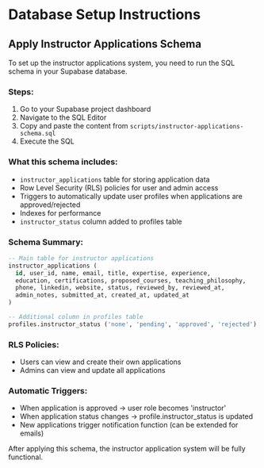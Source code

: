 # Database Setup Instructions

## Apply Instructor Applications Schema

To set up the instructor applications system, you need to run the SQL schema in your Supabase database.

### Steps:

1. Go to your Supabase project dashboard
2. Navigate to the SQL Editor
3. Copy and paste the content from `scripts/instructor-applications-schema.sql`
4. Execute the SQL

### What this schema includes:

- `instructor_applications` table for storing application data
- Row Level Security (RLS) policies for user and admin access
- Triggers to automatically update user profiles when applications are approved/rejected
- Indexes for performance
- `instructor_status` column added to profiles table

### Schema Summary:

```sql
-- Main table for instructor applications
instructor_applications (
  id, user_id, name, email, title, expertise, experience, 
  education, certifications, proposed_courses, teaching_philosophy,
  phone, linkedin, website, status, reviewed_by, reviewed_at,
  admin_notes, submitted_at, created_at, updated_at
)

-- Additional column in profiles table
profiles.instructor_status ('none', 'pending', 'approved', 'rejected')
```

### RLS Policies:
- Users can view and create their own applications
- Admins can view and update all applications

### Automatic Triggers:
- When application is approved → user role becomes 'instructor'
- When application status changes → profile.instructor_status is updated
- New applications trigger notification function (can be extended for emails)

After applying this schema, the instructor application system will be fully functional.
